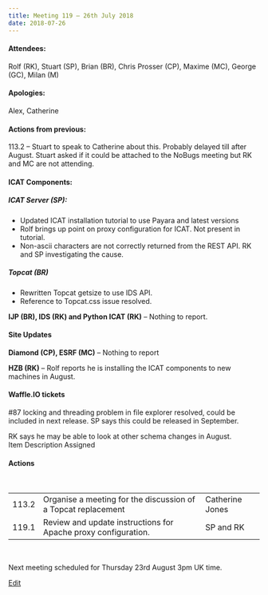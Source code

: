 ```yaml
---
title: Meeting 119 – 26th July 2018
date: 2018-07-26
---
```


#### Attendees:

Rolf (RK), Stuart (SP), Brian (BR), Chris Prosser (CP), Maxime (MC),
George (GC), Milan (M)

#### Apologies:

Alex, Catherine

#### Actions from previous:

113.2 – Stuart to speak to Catherine about this. Probably delayed till
after August. Stuart asked if it could be attached to the NoBugs meeting
but RK and MC are not attending.

#### ICAT Components:

##### ICAT Server (SP):

  - Updated ICAT installation tutorial to use Payara and latest versions
  - Rolf brings up point on proxy configuration for ICAT. Not present in
    tutorial.
  - Non-ascii characters are not correctly returned from the REST API.
    RK and SP investigating the cause.

##### Topcat (BR)

  - Rewritten Topcat getsize to use IDS API.
  - Reference to Topcat.css issue resolved.

**IJP (BR), IDS (RK) and Python ICAT (RK)** – Nothing to report.

#### Site Updates

**Diamond (CP), ESRF (MC)** – Nothing to report

**HZB (RK)** – Rolf reports he is installing the ICAT components to new
machines in August.

#### Waffle.IO tickets

\#87 locking and threading problem in file explorer resolved, could be
included in next release. SP says this could be released in September.

RK says he may be able to look at other schema changes in August.  
Item Description
Assigned

#### Actions

 

|       |                                                                |                 |
| ----- | -------------------------------------------------------------- | --------------- |
| 113.2 | Organise a meeting for the discussion of a Topcat replacement  | Catherine Jones |
| 119.1 | Review and update instructions for Apache proxy configuration. | SP and RK       |

 

Next meeting scheduled for Thursday 23rd August 3pm UK time.

[Edit](https://icatproject.org/wp-admin/post.php?post=1650&action=edit)
